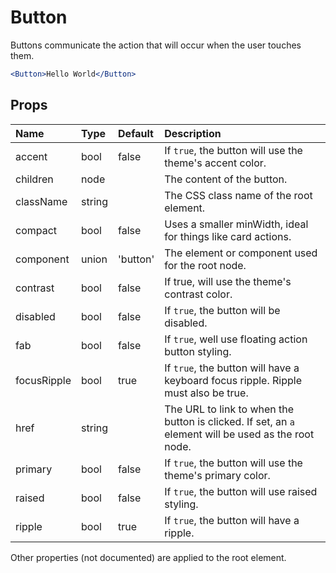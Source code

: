 Button
======

Buttons communicate the action that will occur when the user
touches them.

```jsx
<Button>Hello World</Button>
```

Props
-----


| Name | Type | Default | Description |
|:-----|:-----|:-----|:-----|
| accent | bool | false |  If `true`, the button will use the theme's accent color. |
| children | node |  |  The content of the button. |
| className | string |  |  The CSS class name of the root element. |
| compact | bool | false |  Uses a smaller minWidth, ideal for things like card actions. |
| component | union | 'button' |  The element or component used for the root node. |
| contrast | bool | false |  If true, will use the theme's contrast color. |
| disabled | bool | false |  If `true`, the button will be disabled. |
| fab | bool | false |  If `true`, well use floating action button styling. |
| focusRipple | bool | true |  If `true`, the button will have a keyboard focus ripple. Ripple must also be true. |
| href | string |  |  The URL to link to when the button is clicked. If set, an `a` element will be used as the root node. |
| primary | bool | false |  If `true`, the button will use the theme's primary color. |
| raised | bool | false |  If `true`, the button will use raised styling. |
| ripple | bool | true |  If `true`, the button will have a ripple. |

Other properties (not documented) are applied to the root element.
